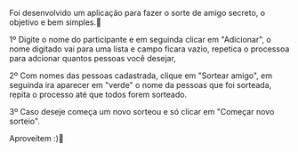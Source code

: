 Foi desenvolvido um aplicação para fazer o sorte de amigo secreto, o objetivo e bem simples.🤘

1º Digite o nome do participante e em seguinda clicar em "Adicionar", o nome digitado vai para uma lista e campo ficara vazio, repetica o processoa  para adcionar quantos pessoas você desejar, 

2º Com nomes das pessoas cadastrada, clique em "Sortear amigo", em seguinda ira aparecer  em "verde" o nome da pessoas que foi sorteada, repita o processo até que todos forem sorteado.

3º Caso deseje começa um novo sorteou e só clicar em "Começar novo sorteio". 

Aproveitem :)😬
